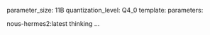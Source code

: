  parameter_size: 11B
 quantization_level: Q4_0
 template: 
 parameters: 

 nous-hermes2:latest thinking ... 